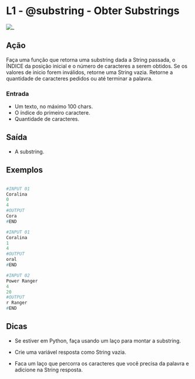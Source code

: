 # L1 - @substring - Obter Substrings

![_](cover.jpg)

## Ação

Faça uma função que retorna uma substring dada a String passada, o ÍNDICE da posição inicial e o número de caracteres a serem obtidos. Se os valores de inicio forem inválidos, retorne uma String vazia. Retorne a quantidade de caracteres pedidos ou até terminar a palavra.

### Entrada

* Um texto, no máximo 100 chars.
* O índice do primeiro caractere.
* Quantidade de caracteres.

## Saída

* A substring.

## Exemplos

```py

#INPUT 01
Coralina
0
4
#OUTPUT
Cora
#END
```

```py
#INPUT 01
Coralina
1
4
#OUTPUT
oral
#END
```

```py
#INPUT 02
Power Ranger
4
20
#OUTPUT
r Ranger
#END

```

## Dicas

* Se estiver em Python, faça usando um laço para montar a substring.

* Crie uma variável resposta como String vazia.

* Faca um laço que percorra os caracteres que você precisa da palavra e adicione na String resposta.
